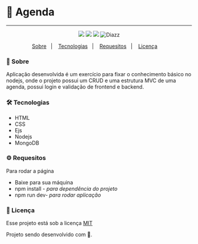 # :notebook_with_decorative_cover: Agenda

***

<p align="center">  
      <a>
          <img src="https://img.shields.io/github/repo-size/wevdiaz/Agenda?color=%23dcdde1">      
      </a>  
      <a>
          <img src="https://img.shields.io/github/license/wevdiaz/Agenda?color=%23dcdde1">        
      </a>      
      <a>
          <img src="https://img.shields.io/github/languages/count/wevdiaz/Agenda?color=%23dcdde1">       
      </a>      
      <a>          
          <img alt="Diazz" src="https://img.shields.io/badge/made%20by-Diazz-Agenda?color=%23dcdde1"> 
      </a>      
  </p> 

<p align="center">
    <a href="#speech_balloon-sobre">Sobre</a>&nbsp;&nbsp;&nbsp;|&nbsp;&nbsp;&nbsp;
    <a href="#hammer_and_wrench-tecnologias">Tecnologias</a>&nbsp;&nbsp;&nbsp;|&nbsp;&nbsp;&nbsp;
    <a href="#gear-requesitos">Requesitos</a>&nbsp;&nbsp;&nbsp;|&nbsp;&nbsp;&nbsp;
    <a href="#scroll-licença">Licença</a>&nbsp;&nbsp;&nbsp;&nbsp;&nbsp;&nbsp;    
</p>

### :speech_balloon: Sobre

Aplicação desenvolvida é um exercício para fixar o conhecimento básico no nodejs, onde o projeto possui um CRUD e uma estrutura MVC de uma agenda, possui login e validação de frontend e backend.
 
 ### :hammer_and_wrench: Tecnologias
 
 * HTML
 * CSS
 * Ejs
 * Nodejs
 * MongoDB

### :gear: Requesitos

Para rodar a página

* Baixe para sua máquina
* npm install - *para dependência do projeto*
* npm run dev- *para rodar aplicação*

### :scroll: Licença

Esse projeto está sob a licença [MIT](https://github.com/wevdiaz/Agenda/blob/main/LICENSE)

Projeto sendo desenvolvido com :blue_heart:.
